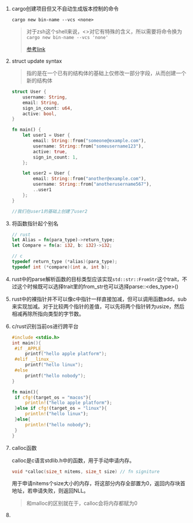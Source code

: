1. cargo创建项目但又不自动生成版本控制的命令

   ```cargo new bin-name --vcs <none>```

   > 对于zsh这个shell来说，<>对它有特殊的含义，所以需要将命令换为```cargo new bin-name --vcs 'none'```
   >
   > [参考link](https://stackoverflow.com/questions/22278748/zsh-parse-error-near-n-when-adding-aws-keys-as-environment-variables)

2. struct update syntax

   > 指的是在一个已有的结构体的基础上仅修改一部分字段，从而创建一个新的结构体

   ```rust
   struct User {
       username: String,
       email: String,
       sign_in_count: u64,
       active: bool,
   }
   
   fn main() {
       let user1 = User {
           email: String::from("someone@example.com"),
           username: String::from("someusername123"),
           active: true,
           sign_in_count: 1,
       };
   
       let user2 = User {
           email: String::from("another@example.com"),
           username: String::from("anotherusername567"),
           ..user1
       };
   }
   
   //我们在user1的基础上创建了user2
   ```


3. 将函数指针起个别名

   ```rust
   // rust
   let Alias = fn(para_type)->return_type;
   let Compare = fn(a: i32, b: i32)->i32;
   ```

   ```c
   // c
   typedef return_type (*alias)(para_type);
   typedef int (*compare)(int a, int b);
   ```

4.  rust中的parse解析函数的目标类型应该实现```std::str::FromStr```这个trait，不过这个时候既可以选择trait里的from_str也可以选择parse::<des_type>()

5. rust中的裸指针并不可以像c中指针一样直接加减，但可以调用函数add，sub来实现加减。对于比较两个指针的差值，可以先将两个指针转为usize，然后相减再除所指向类型的字节数。

6. c/rust识别当前os进行跨平台

   ```c
   #include <stdio.h>
   int main(){
   	#if _APPLE_ 
   		printf("hello apple platform");
   	#elif __linux__
   		printf("hello linux");
   	#else
   		printf("hello nobody");
   }
   ```

   ```rust
   fn main(){
   	if cfg!(target_os = "macos"){
   		println!("hello apple platform");
   	}else if cfg!(target_os = "linux"){
   		println!("hello linux");
   	}else{
   		println!("hello nobody");
   	}
   }
   ```

7. calloc函数

   calloc是c语言stdlib.h中的函数，用于手动申请内存。

   ```c
   void *calloc(size_t nitems, size_t size) // fn signiture
   ```

   用于申请nitems个size大小的内存，将这部分内存全部置为0，返回内存块首地址，若申请失败，则返回NLL。

   > 和malloc的区别就在于，calloc会将内存都赋为0

8. 

